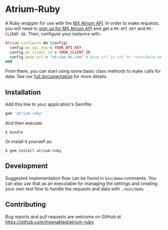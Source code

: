 # Atrium-Ruby

A Ruby wrapper for use with the [MX Atrium API](https://atrium.mx.com). In order to make requests, you will need to [sign up for MX Atrium API](https://atrium.mx.com/developers/sign_up) and get a `MX-API-KEY` and `MX-CLIENT-ID`. Then, configure your instance with:
```ruby
Atrium.configure do |config|
  config.mx_api_key = YOUR_API_KEY
  config.mx_client_id = YOUR_CLIENT_ID
  config.base_url = "atrium.mx.com" # base_url is set to "vestibule.mx.com" by default
end
```

From there, you can start using some basic class methods to make calls for data. See our [full documentation](https://atrium.mx.com/documentation) for more details.

## Installation

Add this line to your application's Gemfile:

```ruby
gem 'atrium-ruby'
```

And then execute:

    $ bundle

Or install it yourself as:

    $ gem install atrium-ruby

## Development

Suggested implementation flow can be found in `bin/demo` comments. You can also use that as an executable for managing the settings and creating your own test flow to handle the requests and data with `./bin/demo`

## Contributing

Bug reports and pull requests are welcome on GitHub at https://github.com/mxenabled/atrium-ruby.
